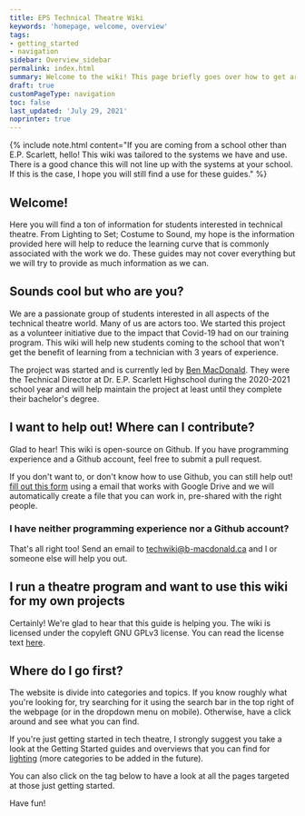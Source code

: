```yaml
---
title: EPS Technical Theatre Wiki
keywords: 'homepage, welcome, overview'
tags:
- getting_started
- navigation
sidebar: Overview_sidebar
permalink: index.html
summary: Welcome to the wiki! This page briefly goes over how to get around the website. Other topics will provide more in depth information.
draft: true
customPageType: navigation
toc: false
last_updated: 'July 29, 2021'
noprinter: true
---
```


{% include note.html content="If you are coming from a school other than E.P. Scarlett, hello! This wiki was tailored to the systems we have and use. There is a good chance this will not line up with the systems at your school. If this is the case, I hope you will still find a use for these guides." %}

## Welcome!
Here you will find a ton of information for students interested in technical theatre. From Lighting to Set; Costume to Sound, my hope is the information provided here will help to reduce the learning curve that is commonly associated with the work we do. These guides may not cover everything but we will try to provide as much information as we can.

## Sounds cool but who are you?
We are a passionate group of students interested in all aspects of the technical theatre world. Many of us are actors too. We started this project as a volunteer initiative due to the impact that Covid-19 had on our training program. This wiki will help new students coming to the school that won't get the benefit of learning from a technician with 3 years of experience. 

The project was started and is currently led by [Ben MacDonald](https://github.com/Quantum158/). They were the Technical Director at Dr. E.P. Scarlett Highschool during the 2020-2021 school year and will help maintain the project at least until they complete their bachelor's degree.

## I want to help out! Where can I contribute?
Glad to hear! This wiki is open-source on Github. If you have programming experience and a Github account, feel free to submit a pull request.

If you don't want to, or don't know how to use Github, you can still help out! [fill out this form](https://forms.gle/jRTGT4GuW7Re5r586) using a email that works with Google Drive and we will automatically create a file that you can work in, pre-shared with the right people.

### I have neither programming experience nor a Github account?
That's all right too! Send an email to [techwiki@b-macdonald.ca](mailto:techwiki@b-macdonald.ca) and I or someone else will help you out.

## I run a theatre program and want to use this wiki for my own projects
Certainly! We're glad to hear that this guide is helping you. The wiki is licensed under the copyleft GNU GPLv3 license. You can read the license text [here](https://github.com/epstechtheatre/epstechtheatre.github.io/blob/main/LICENSE).
## Where do I go first?
The website is divide into categories and topics. If you know roughly what you're looking for, try searching for it using the search bar in the top right of the webpage (or in the dropdown menu on mobile). Otherwise, have a click around and see what you can find. 

If you're just getting started in tech theatre, I strongly suggest you take a look at the Getting Started guides and overviews that you can find for [lighting](./Lighting) (more categories to be added in the future).

You can also click on the tag below to have a look at all the pages targeted at those just getting started.

Have fun!
